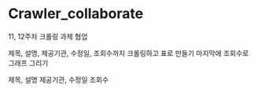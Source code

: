 # Crawler_collaborate
11, 12주차 크롤링 과제 협업


제목, 설명, 제공기관, 수정일, 조회수까지 크롤링하고 표로 만들기 
마지막에 조회수로 그래프 그리기

제목, 설명
제공기관, 수정일
조회수

